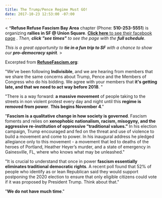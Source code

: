 ```yaml
---
title: The Trump/Pence Regime Must GO!
date: 2017-10-23 12:53:00 -07:00
---
```


<   ***Refuse Refuse Fascism Bay Area** chapter (Phone: **510-253-5551**) is organizing **rallies in SF @ Union Square**.
[**Click here** to see their facebook page](https://www.facebook.com/events/130152454303756/) .  *Then, **click "see times"** to see the page with the **full schedule***.

*This is a great opportunity to **tie in a fun trip to SF** with a chance to show our **pro-democracy spirit**.*   >

Excerpted from [**RefuseFascism.org**](https://refusefascism.org/):

"We’ve been following **Indivisible**, and we are hearing from members that we share the same concerns about Trump, Pence and the Members of Congress who do his bidding.  We agree with your members that **it's getting late, and that we need to act way before 2018**. "

"There is a way forward: **a massive movement** of people taking to the streets in non violent protest every day and night until this **regime is removed from power**. **This begins November 4**."

"**Fascism is a qualitative change in how society is governed**. Fascism foments and relies on **xenophobic nationalism, racism, misogyny, and the aggressive re-institution of oppressive “traditional values.”**  In his election campaign, Trump encouraged and fed on the threat and use of violence to build a movement and come to power. In his inaugural address he pledged allegiance only to this movement - a movement that led to deaths of the heroes of Portland, Heather Heyer’s murder, and a state of emergency in Gainesville, FL, where who knows what may be unleashed."

"It is crucial to understand that once in power **fascism essentially eliminates traditional democratic rights**. A recent poll found that 52% of people who identify as or lean Republican said they would support postponing the 2020 election to ensure that only eligible citizens could vote if it was proposed by President Trump. Think about that."

"**We do not have much time**."

  


